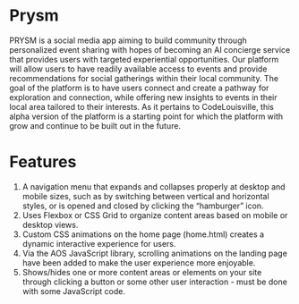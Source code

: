 # Prysm
PRYSM is a social media app aiming to build community through personalized event sharing with hopes of becoming an AI concierge service that provides users with targeted experiential opportunities. Our platform will allow users to have readily available access to events and provide recommendations for social gatherings within their local community. The goal of the platform is to have users connect and create a pathway for exploration and connection, while offering new insights to events in their local area tailored to their interests. As it pertains to CodeLouisville, this alpha version of the platform is a starting point for which the platform with grow and continue to be built out in the future. 

# Features
1. A navigation menu that expands and collapses properly at desktop and mobile sizes, such as by switching between vertical and horizontal styles, or is opened and closed by clicking the “hamburger” icon.
2. Uses Flexbox or CSS Grid to organize content areas based on mobile or desktop views. 
3. Custom CSS animations on the home page (home.html) creates a dynamic interactive experience for users. 
4. Via the AOS JavaScript library, scrolling animations on the landing page have been added to make the user experience more enjoyable. 
5. Shows/hides one or more content areas or elements on your site through clicking a button or some other user interaction - must be done with some JavaScript code.
